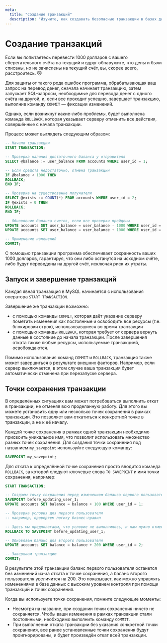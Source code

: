 ```yaml
---
meta:
  title: "Создание транзакций"
  description: "Изучите, как создавать безопасные транзакции в базах данных для защиты ваших средств и данных. Узнайте о важности команд COMMIT и ROLLBACK для управления изменениями и обеспечения стабильности данных. Откройте для себя применение точек сохранения для гибкого контроля над транзакциями, минимизируя риски и повышая эффективность обработки данных."
---
```


# Создание транзакций

Если вы попытаетесь перевести 1000 долларов с вашего сберегательного счёта на текущий и вдруг обнаружите,
что деньги были списаны, но не зачислены на текущий счёт, вы, скорее всего, расстроитесь. 😿

Для защиты от такого рода ошибок программа, обрабатывающая ваш запрос на перевод денег, сначала начинает транзакцию,
затем запускает SQL-запросы, необходимые для перевода денег с одного счёта на другой, и, если
все проходит успешно, завершает транзакцию, выполнив команду `COMMIT` — фиксации изменений.

Однако, если возникнут какие-либо проблемы, будет выполнена команда `ROLLBACK`,
которая указывает серверу отменить все действия, совершённые с начала транзакции.

Процесс может выглядеть следующим образом:

```sql
-- Начало транзакции
START TRANSACTION;

-- Проверка наличия достаточного баланса у отправителя
SELECT @balance := user_balance FROM accounts WHERE user_id = 1;

-- Если средств недостаточно, отмена транзакции
IF @balance < 1000 THEN
ROLLBACK;
END IF;

-- Проверка на существование получателя
SELECT @exists := COUNT(*) FROM accounts WHERE user_id = 2;
IF @exists = 0 THEN
ROLLBACK;
END IF;

-- Обновление баланса счетов, если все проверки пройдены
UPDATE accounts SET user_balance = user_balance - 1000 WHERE user_id = 1;
UPDATE accounts SET user_balance = user_balance + 1000 WHERE user_id = 2;

-- Применение изменений
COMMIT;
```

С помощью транзакции программа обеспечивает сохранность ваших 1000 долларов,
гарантируя, что они либо останутся на исходном счёте, либо будут переведены на другой счёт, исключая риск их утраты.

## Запуск и завершение транзакций

Каждая явная транзакция в MySQL начинается с использования оператора `START TRANSACTION`.

Завершение же транзакции возможно:

- с помощью команды `COMMIT`, которая даёт указание серверу пометить изменения как постоянные и освободить все ресурсы (т.е. блокировки строк), использовавшиеся во время транзакции
- с помощью команды `ROLLBACK`, которая требует от сервера вернуть данные в состояние до начала транзакции.
  После завершения отката также любые ресурсы, используемые транзакцией, освобождаются.

Помимо использования команд `COMMIT` и `ROLLBACK`, транзакция также может завершиться в результате внешних факторов.
Например, если сервер выключается, в этом случае ваша транзакция будет автоматически отменена при перезапуске сервера.

## Точки сохранения транзакции

В определённых ситуациях вам может потребоваться выполнить откат в транзакции, не отменяя всю проделанную работу.
Для этого вы можете установить одну или несколько точек сохранения в рамках транзакции.
Это позволяет вам откатиться к конкретной точке в транзакции, а не к её началу.

Каждой точке сохранения в рамках одной транзакции необходимо присвоить уникальное имя,
что позволит использовать множество разных точек сохранения.
Для создания точки сохранения под названием `my_savepoint` используйте следующую команду:

```sql
SAVEPOINT my_savepoint;
```

Для отката к определённой точке сохранения просто вводится команда
`ROLLBACK`, за которой следуют ключевые слова `TO SAVEPOINT` и имя точки
сохранения, например:

```sql
START TRANSACTION;

-- Создаем точку сохранения перед изменением баланса первого пользователя
SAVEPOINT before_updating_user_1;
UPDATE accounts SET balance = balance + 100 WHERE user_id = 1;

-- Проверка условия для первого пользователя
-- например, проверяем логику бизнес-правил

-- Здесь мы предполагаем, что условие не выполнилось, и нам нужно отменить изменение баланса
ROLLBACK TO SAVEPOINT before_updating_user_1;

-- Обновляем баланс для второго пользователя
UPDATE accounts SET balance = balance + 200 WHERE user_id = 2;

-- Завершаем транзакцию
COMMIT;
```

В результате этой транзакции баланс первого пользователя останется без изменений из-за отката к точке сохранения,
а баланс второго пользователя увеличится на 200.
Это показывает, как можно управлять изменениями в базе данных с высоким уровнем контроля при помощи транзакций и точек сохранения.

Когда вы используете точки сохранения, помните следующие моменты:

- Несмотря на название, при создании точки сохранения ничего не сохраняется.
  Чтобы ваши изменения в рамках транзакции стали постоянными, необходимо выполнить команду `COMMIT`.
- При выполнении отката транзакции без указания конкретной точки сохранения,
  все ранее установленные точки сохранения будут проигнорированы, и будет произведён откат всей транзакции.
